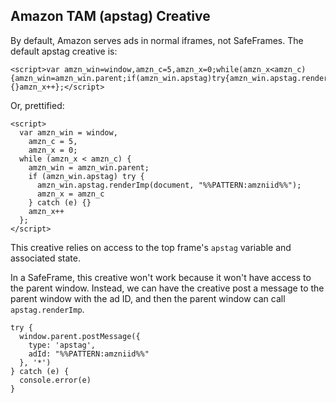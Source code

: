 ## Amazon TAM (apstag) Creative

By default, Amazon serves ads in normal iframes, not SafeFrames. The default apstag creative is:

```
<script>var amzn_win=window,amzn_c=5,amzn_x=0;while(amzn_x<amzn_c){amzn_win=amzn_win.parent;if(amzn_win.apstag)try{amzn_win.apstag.renderImp(document,"%%PATTERN:amzniid%%");amzn_x=amzn_c}catch(e){}amzn_x++};</script>
```

Or, prettified:

```
<script>
  var amzn_win = window,
    amzn_c = 5,
    amzn_x = 0;
  while (amzn_x < amzn_c) {
    amzn_win = amzn_win.parent;
    if (amzn_win.apstag) try {
      amzn_win.apstag.renderImp(document, "%%PATTERN:amzniid%%");
      amzn_x = amzn_c
    } catch (e) {}
    amzn_x++
  };
</script>
```

This creative relies on access to the top frame's `apstag` variable and associated state.

In a SafeFrame, this creative won't work because it won't have access to the parent window. Instead, we can have the creative post a message to the parent window with the ad ID, and then the parent window can call `apstag.renderImp`.

```
try {
  window.parent.postMessage({
    type: 'apstag',
    adId: "%%PATTERN:amzniid%%"
  }, '*')
} catch (e) {
  console.error(e)
}
```
